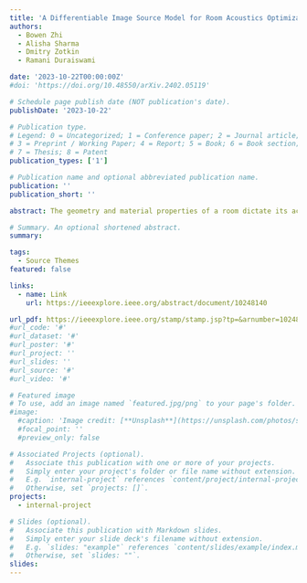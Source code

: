 ```yaml
---
title: 'A Differentiable Image Source Model for Room Acoustics Optimization'
authors:
  - Bowen Zhi
  - Alisha Sharma
  - Dmitry Zotkin
  - Ramani Duraiswami

date: '2023-10-22T00:00:00Z'
#doi: 'https://doi.org/10.48550/arXiv.2402.05119'

# Schedule page publish date (NOT publication's date).
publishDate: '2023-10-22'

# Publication type.
# Legend: 0 = Uncategorized; 1 = Conference paper; 2 = Journal article;
# 3 = Preprint / Working Paper; 4 = Report; 5 = Book; 6 = Book section;
# 7 = Thesis; 8 = Patent
publication_types: ['1']

# Publication name and optional abbreviated publication name.
publication: ''
publication_short: ''

abstract: The geometry and material properties of a room dictate its acoustic behavior, which in turn heavily influences the perception of sounds within. Room acoustics models have thus seen use in a broad range of application areas including architecture and interior design, video games, as well as virtual and augmented reality. With recent advances in the development of machine learning, automatic differentiation frameworks have appeared. These frameworks open a promising avenue for research in acoustical signal processing. We investigate the feasibility of using differentiable physics in determining room shape and material to achieve desired acoustical listening characteristics. We present a simple fully differentiable room acoustics simulator and explore its use for gradient-based optimization of room geometry and material properties in proof-of-concept scenarios. Results and applications in various design and inverse problem scenarios are promising.

# Summary. An optional shortened abstract.
summary:

tags:
  - Source Themes
featured: false

links:
  - name: Link
    url: https://ieeexplore.ieee.org/abstract/document/10248140

url_pdf: https://ieeexplore.ieee.org/stamp/stamp.jsp?tp=&arnumber=10248140
#url_code: '#'
#url_dataset: '#'
#url_poster: '#'
#url_project: ''
#url_slides: ''
#url_source: '#'
#url_video: '#'

# Featured image
# To use, add an image named `featured.jpg/png` to your page's folder.
#image:
  #caption: 'Image credit: [**Unsplash**](https://unsplash.com/photos/s9CC2SKySJM)'
  #focal_point: ''
  #preview_only: false 

# Associated Projects (optional).
#   Associate this publication with one or more of your projects.
#   Simply enter your project's folder or file name without extension.
#   E.g. `internal-project` references `content/project/internal-project/index.md`.
#   Otherwise, set `projects: []`.
projects:
  - internal-project

# Slides (optional).
#   Associate this publication with Markdown slides.
#   Simply enter your slide deck's filename without extension.
#   E.g. `slides: "example"` references `content/slides/example/index.md`.
#   Otherwise, set `slides: ""`.
slides:
---
```


